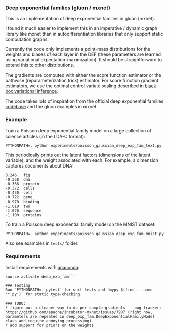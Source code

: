 ### Deep exponential families (gluon / mxnet)

This is an implementation of deep exponential families in gluon (mxnet).

I found it much easier to implement this in an imperative / dynamic graph library like mxnet than in autodifferentiation libraries that only support static computation graphs.

Currently the code only implements a point-mass distributions for the weights and biases of each layer in the DEF (these parameters are learned using variational expectation-maximization). It should be straightforward to extend this to other distributions.

The gradients are computed with either the score function estimator or the pathwise (reparameterization trick) estimator. For score function gradient estimators, we use the optimal control variate scaling described in [black box variational inference](https://arxiv.org/abs/1401.0118).

The code takes lots of inspiration from the official deep exponential families [codebase](https://github.com/blei-lab/deep-exponential-families) and the gluon examples in mxnet.

### Example

Train a Poisson deep exponential family model on a large collection of science articles (in the LDA-C format):
```
PYTHONPATH=. python experiments/poisson_gaussian_deep_exp_fam_text.py
```
This periodically prints out the latent factors (dimensions of the latent variable), and the weight associated with each. For example, a dimension captures documents about DNA:
```
0.246	fig
-0.358	dna
-0.366	protein
-0.372	cells
-0.430	cell
-0.722	gene
-0.970	binding
-1.010	two
-1.026	sequence
-1.100	proteins
```

To train a Poisson deep exponential family model on the MNIST dataset:
```
PYTHONPATH=. python experiments/poisson_gaussian_deep_exp_fam_mnist.py
```

Also see examples in `tests/` folder.

### Requirements
Install requirements with [anaconda](https://conda.io/docs/user-guide/install/index.html):
```conda env create -f environment.yml
source activate deep_exp_fam```

### Testing
Run `PYTHONPATH=. pytest` for unit tests and `mypy $(find . -name '*.py')` for static type-checking.

### TODO:
* figure out a cleaner way to do per-sample gradients -- bug tracker: https://github.com/apache/incubator-mxnet/issues/7987 (right now, parameters are repeated in deep_exp_fam.DeepExponentialFamilyModel class and require annoying processing)
* add support for priors on the weights
